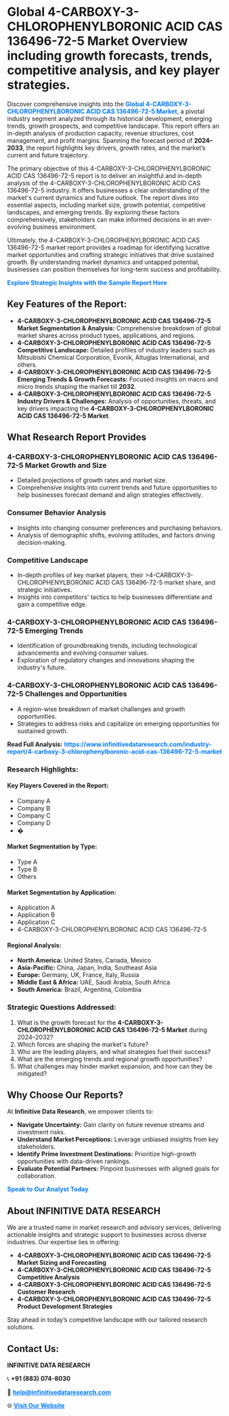 <h1>Global 4-CARBOXY-3-CHLOROPHENYLBORONIC ACID CAS 136496-72-5 Market Overview including growth forecasts, trends, competitive analysis, and key player strategies.</h1>
<p>
Discover comprehensive insights into the 
<a href="https://www.infinitivedataresearch.com/industry-report/4-carboxy-3-chlorophenylboronic-acid-cas-136496-72-5-market" rel="dofollow" style="color: #007BFF; text-decoration: none;"><strong>Global 4-CARBOXY-3-CHLOROPHENYLBORONIC ACID CAS 136496-72-5 Market</strong></a>, a pivotal industry segment analyzed through its historical development, emerging trends, growth prospects, and competitive landscape. This report offers an in-depth analysis of production capacity, revenue structures, cost management, and profit margins. Spanning the forecast period of <strong>2024–2033</strong>, the report highlights key drivers, growth rates, and the market’s current and future trajectory.
</p>
<p>
The primary objective of this 4-CARBOXY-3-CHLOROPHENYLBORONIC ACID CAS 136496-72-5 report is to deliver an insightful and in-depth analysis of the 4-CARBOXY-3-CHLOROPHENYLBORONIC ACID CAS 136496-72-5 industry. It offers businesses a clear understanding of the market's current dynamics and future outlook. The report dives into essential aspects, including market size, growth potential, competitive landscapes, and emerging trends. By exploring these factors comprehensively, stakeholders can make informed decisions in an ever-evolving business environment.
</p>
<p>
Ultimately, the 4-CARBOXY-3-CHLOROPHENYLBORONIC ACID CAS 136496-72-5 market report provides a roadmap for identifying lucrative market opportunities and crafting strategic initiatives that drive sustained growth. By understanding market dynamics and untapped potential, businesses can position themselves for long-term success and profitability.
</p>
<p>
<a href="https://www.infinitivedataresearch.com/request-sample/reportId=103284" style="color: #007BFF; text-decoration: none;"><strong>Explore Strategic Insights with the Sample Report Here</strong></a>
</p>

<h2>Key Features of the Report:</h2>
<ul>
<li><strong>4-CARBOXY-3-CHLOROPHENYLBORONIC ACID CAS 136496-72-5 Market Segmentation & Analysis:</strong> Comprehensive breakdown of global market shares across product types, applications, and regions.</li>
<li><strong>4-CARBOXY-3-CHLOROPHENYLBORONIC ACID CAS 136496-72-5 Competitive Landscape:</strong> Detailed profiles of industry leaders such as Mitsubishi Chemical Corporation, Evonik, Altuglas International, and others.</li>
<li><strong>4-CARBOXY-3-CHLOROPHENYLBORONIC ACID CAS 136496-72-5 Emerging Trends & Growth Forecasts:</strong> Focused insights on macro and micro trends shaping the market till <strong>2032</strong>.</li>
<li><strong>4-CARBOXY-3-CHLOROPHENYLBORONIC ACID CAS 136496-72-5 Industry Drivers & Challenges:</strong> Analysis of opportunities, threats, and key drivers impacting the <strong>4-CARBOXY-3-CHLOROPHENYLBORONIC ACID CAS 136496-72-5 Market</strong>.</li>
</ul>

<h2>What Research Report Provides</h2>
<h3>4-CARBOXY-3-CHLOROPHENYLBORONIC ACID CAS 136496-72-5 Market Growth and Size</h3>
<ul>
<li>Detailed projections of growth rates and market size.</li>
<li>Comprehensive insights into current trends and future opportunities to help businesses forecast demand and align strategies effectively.</li>
</ul>

<h3>Consumer Behavior Analysis</h3>
<ul>
<li>Insights into changing consumer preferences and purchasing behaviors.</li>
<li>Analysis of demographic shifts, evolving attitudes, and factors driving decision-making.</li>
</ul>

<h3>Competitive Landscape</h3>
<ul>
<li>In-depth profiles of key market players, their >4-CARBOXY-3-CHLOROPHENYLBORONIC ACID CAS 136496-72-5 market share, and strategic initiatives.</li>
<li>Insights into competitors' tactics to help businesses differentiate and gain a competitive edge.</li>
</ul>

<h3>4-CARBOXY-3-CHLOROPHENYLBORONIC ACID CAS 136496-72-5 Emerging Trends</h3>
<ul>
<li>Identification of groundbreaking trends, including technological advancements and evolving consumer values.</li>
<li>Exploration of regulatory changes and innovations shaping the industry's future.</li>
</ul>

<h3>4-CARBOXY-3-CHLOROPHENYLBORONIC ACID CAS 136496-72-5 Challenges and Opportunities</h3>
<ul>
<li>A region-wise breakdown of market challenges and growth opportunities.</li>
<li>Strategies to address risks and capitalize on emerging opportunities for sustained growth.</li>
</ul>
<p><strong>Read Full Analysis:</strong> <a href="https://www.infinitivedataresearch.com/industry-report/4-carboxy-3-chlorophenylboronic-acid-cas-136496-72-5-market" rel="dofollow" style="color: #007BFF; text-decoration: none;"><strong>https://www.infinitivedataresearch.com/industry-report/4-carboxy-3-chlorophenylboronic-acid-cas-136496-72-5-market</strong></a></p>
<h3>Research Highlights:</h3>
<h4>Key Players Covered in the Report:</h4>
<ul><li>Company A</li><li>Company B</li><li>Company C</li><li>Company D</li><li>�</li></ul>
<h4>Market Segmentation by Type:</h4>
<ul><li>Type A</li><li>Type B</li><li>Others</li></ul>
<h4>Market Segmentation by Application:</h4>
<ul><li>Application A</li><li>Application B</li><li>Application C</li><li>4-CARBOXY-3-CHLOROPHENYLBORONIC ACID CAS 136496-72-5</li></ul>

<h4>Regional Analysis:</h4>
<ul>
<li><strong>North America:</strong> United States, Canada, Mexico</li>
<li><strong>Asia-Pacific:</strong> China, Japan, India, Southeast Asia</li>
<li><strong>Europe:</strong> Germany, UK, France, Italy, Russia</li>
<li><strong>Middle East & Africa:</strong> UAE, Saudi Arabia, South Africa</li>
<li><strong>South America:</strong> Brazil, Argentina, Colombia</li>
</ul>

<h3>Strategic Questions Addressed:</h3>
<ol>
<li>What is the growth forecast for the <strong>4-CARBOXY-3-CHLOROPHENYLBORONIC ACID CAS 136496-72-5 Market</strong> during 2024–2032?</li>
<li>Which forces are shaping the market's future?</li>
<li>Who are the leading players, and what strategies fuel their success?</li>
<li>What are the emerging trends and regional growth opportunities?</li>
<li>What challenges may hinder market expansion, and how can they be mitigated?</li>
</ol>

<h2>Why Choose Our Reports?</h2>
<p>At <strong>Infinitive Data Research</strong>, we empower clients to:</p>
<ul>
<li><strong>Navigate Uncertainty:</strong> Gain clarity on future revenue streams and investment risks.</li>
<li><strong>Understand Market Perceptions:</strong> Leverage unbiased insights from key stakeholders.</li>
<li><strong>Identify Prime Investment Destinations:</strong> Prioritize high-growth opportunities with data-driven rankings.</li>
<li><strong>Evaluate Potential Partners:</strong> Pinpoint businesses with aligned goals for collaboration.</li>
</ul>
<p><a href="https://www.infinitivedataresearch.com/industry-report/4-carboxy-3-chlorophenylboronic-acid-cas-136496-72-5-market" rel="dofollow" style="color: #007BFF; text-decoration: none;"><strong>Speak to Our Analyst Today</strong></a></p>

<h2>About INFINITIVE DATA RESEARCH</h2>
<p>We are a trusted name in market research and advisory services, delivering actionable insights and strategic support to businesses across diverse industries. Our expertise lies in offering:</p>
<ul>
<li><strong>4-CARBOXY-3-CHLOROPHENYLBORONIC ACID CAS 136496-72-5 Market Sizing and Forecasting</strong></li>
<li><strong>4-CARBOXY-3-CHLOROPHENYLBORONIC ACID CAS 136496-72-5 Competitive Analysis</strong></li>
<li><strong>4-CARBOXY-3-CHLOROPHENYLBORONIC ACID CAS 136496-72-5 Customer Research</strong></li>
<li><strong>4-CARBOXY-3-CHLOROPHENYLBORONIC ACID CAS 136496-72-5 Product Development Strategies</strong></li>
</ul>
<p>Stay ahead in today’s competitive landscape with our tailored research solutions.</p>

<h2>Contact Us:</h2>
<p><strong>INFINITIVE DATA RESEARCH</strong></p>
<p>📞 <strong>+91 (883) 074-8030</strong></p>
<p>📧 <strong><a href="mailto:help@infinitivedataresearch.com" style="color: #007BFF;">help@infinitivedataresearch.com</a></strong></p>
<p>🌐 <strong><a href="https://www.infinitivedataresearch.com" rel="dofollow" style="color: #007BFF;">Visit Our Website</a></strong></p>